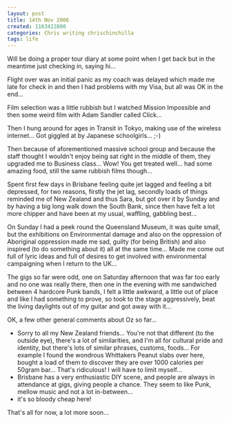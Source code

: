 ```yaml
---
layout: post
title: 14th Nov 2006
created: 1163422800
categories: Chris writing chrischinchilla
tags: life
---
```


Will be doing a proper tour diary at some point when I get back but in the meantime just checking in, saying hi...

Flight over was an initial panic as my coach was delayed which made me late for check in and then I had problems with my Visa, but all was OK in the end...

Film selection was a little rubbish but I watched Mission Impossible and then some weird film with Adam Sandler called Click...

Then I hung around for ages in Transit in Tokyo, making use of the wireless internet... Got giggled at by Japanese schoolgirls... ;-)

Then because of aforementioned massive school group and because the staff thought I wouldn't enjoy being sat right in the middle of them, they upgraded me to Business class... Wow! You get treated well... had some amazing food, still the same rubbish films though...

Spent first few days in Brisbane feeling quite jet lagged and feeling a bit depressed, for two reasons, firstly the jet lag, secondly loads of things reminded me of New Zealand and thus Sara, but got over it by Sunday and by having a big long walk down the South Bank, since then have felt a lot more chipper and have been at my usual, waffling, gabbling best...

On Sunday I had a peek round the Queensland Museum, it was quite small, but the exhibitions on Environmental damage and also on the oppression of Aboriginal oppression made me sad, guilty (for being British) and also inspired (to do something about it) all at the same time... Made me come out full of lyric ideas and full of desires to get involved with environmental campaigning when I return to the UK...

The gigs so far were odd, one on Saturday afternoon that was far too early and no one was really there, then one in the evening with me sandwiched between 4 hardcore Punk bands, I felt a little awkward, a little out of place and like I had something to prove, so took to the stage aggressively, beat the living daylights out of my guitar and got away with it...

OK, a few other general comments about Oz so far...<ul><li>Sorry to all my New Zealand friends... You're not that different (to the outside eye), there's a lot of similarities, and I'm all for cultural pride and identity, but there's lots of similar phrases, customs, foods... For example I found the wondrous Whittakers Peanut slabs over here, bought a load of them to discover they are over 1000 calories per 50gram bar... That's ridiculous! I will have to limit myself...</li><li>Brisbane has a very enthusiastic DIY scene, and people are always in attendance at gigs, giving people a chance. They seem to like Punk, mellow music and not a lot in-between...</li><li>it's so bloody cheap here!</li></ul>

That's all for now, a lot more soon...
